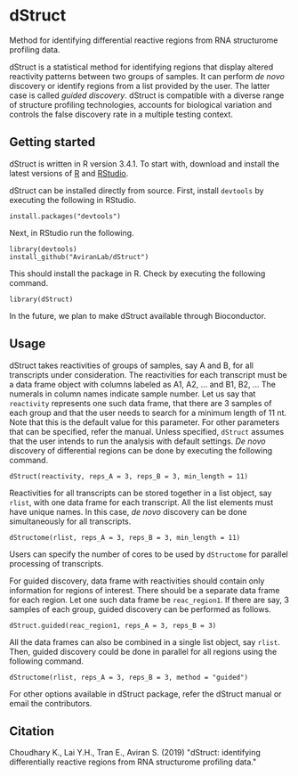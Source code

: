 # dStruct

Method for identifying differential reactive regions from RNA structurome profiling data.

dStruct is a statistical method for identifying regions that display altered reactivity patterns between two groups of samples. It can perform *de novo* discovery or identify regions from a list provided by the user. The latter case is called *guided discovery*. dStruct is compatible with a diverse range of structure profiling technologies, accounts for biological variation and controls the false discovery rate in a multiple testing context.

## Getting started

dStruct is written in R version 3.4.1. To start with, download and install the latest versions of [R](https://cran.r-project.org/) and [RStudio](https://www.rstudio.com/products/rstudio/).

dStruct can be installed directly from source. First, install `devtools` by executing the following in RStudio.

`install.packages("devtools")`

Next, in RStudio run the following.

    library(devtools)
    install_github("AviranLab/dStruct")

This should install the package in R. Check by executing the following command.

`library(dStruct)`

In the future, we plan to make dStruct available through Bioconductor.

## Usage

dStruct takes reactivities of groups of samples, say A and B, for all transcripts under consideration. The reactivities for each transcript must be a data frame object with columns labeled as A1, A2, ... and B1, B2, ... The numerals in column names indicate sample number. Let us say that `reactivity` represents one such data frame, that there are 3 samples of each group and that the user needs to search for a minimum length of 11 nt. Note that this is the default value for this parameter. For other parameters that can be specified, refer the manual. Unless specified, `dStruct` assumes that the user intends to run the analysis with default settings. _De novo_ discovery of differential regions can be done by executing the following command.

`dStruct(reactivity, reps_A = 3, reps_B = 3, min_length = 11)`

Reactivities for all transcripts can be stored together in a list object, say `rlist`, with one data frame for each transcript. All the list elements must have unique names. In this case,  _de novo_ discovery can be done simultaneously for all transcripts.

`dStructome(rlist, reps_A = 3, reps_B = 3, min_length = 11)`

Users can specify the number of cores to be used by `dStructome` for parallel processing of transcripts.

For guided discovery, data frame with reactivities should contain only information for regions of interest. There should be a separate data frame for each region. Let one such data frame be `reac_region1`. If there are say, 3 samples of each group, guided discovery can be performed as follows.

`dStruct.guided(reac_region1, reps_A = 3, reps_B = 3)`

All the data frames can also be combined in a single list object, say `rlist`. Then, guided discovery could be done in parallel for all regions using the following command.

`dStructome(rlist, reps_A = 3, reps_B = 3, method = "guided")`

For other options available in dStruct package, refer the dStruct manual or email the contributors.

## Citation

Choudhary K., Lai Y.H., Tran E., Aviran S. (2019) "dStruct: identifying differentially reactive regions from RNA structurome profiling data."
